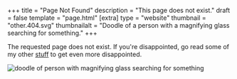 +++
title = "Page Not Found"
description = "This page does not exist."
draft = false
template = "page.html"
[extra]
type = "website"
thumbnail = "other.404.svg"
thumbnailalt = "Doodle of a person with a magnifying glass searching for something."
+++

The requested page does not exist. If you're disappointed, go read some of my other [stuff](/log) to get even more disappointed.

![doodle of person with magnifying glass searching for something](/media/others/doodle-searching-glass.avif)
